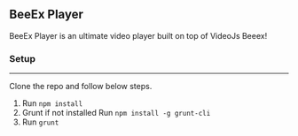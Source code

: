 ## BeeEx Player

BeeEx Player is an ultimate video player built on top of VideoJs
Beeex!

### Setup
---
Clone the repo and follow below steps.
1. Run `npm install`
2. Grunt if not installed Run `npm install -g grunt-cli`
3. Run `grunt`
